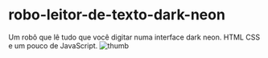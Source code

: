 # robo-leitor-de-texto-dark-neon
Um robô que lê tudo que você digitar numa interface dark neon. HTML CSS e um pouco de JavaScript.
![thumb](https://user-images.githubusercontent.com/119711762/211044553-94e00e50-ec74-4cc6-b4ca-63c09c60ce46.jpg)
